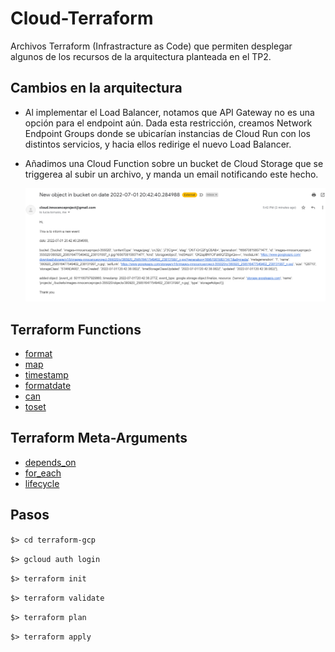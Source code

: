 # Cloud-Terraform
Archivos Terraform (Infrastracture as Code) que permiten desplegar algunos de los recursos de la arquitectura planteada en el TP2.

## Cambios en la arquitectura
* Al implementar el Load Balancer, notamos que API Gateway no es una opción para el endpoint aún. Dada esta restricción, creamos Network Endpoint Groups donde se ubicarían instancias de Cloud Run con los distintos servicios, y hacia ellos redirige el nuevo Load Balancer.

* Añadimos una Cloud Function sobre un bucket de Cloud Storage que se triggerea al subir un archivo, y manda un email notificando este hecho.

    ![Mail enviado por Cloud Functions](./terraform-gcp/resources/mail.PNG)

## Terraform Functions
- [format](https://www.terraform.io/language/functions/format)
- [map](https://www.terraform.io/language/functions/map)
- [timestamp](https://www.terraform.io/language/functions/timestamp)
- [formatdate](https://www.terraform.io/language/functions/formatdate)
- [can](https://www.terraform.io/language/functions/can1)
- [toset](https://www.terraform.io/language/functions/toset)


## Terraform Meta-Arguments
- [depends_on](https://www.terraform.io/language/meta-arguments/depends_on)
- [for_each](https://www.terraform.io/language/meta-arguments/for_each)
- [lifecycle](https://www.terraform.io/language/meta-arguments/lifecycle)

## Pasos

`$> cd terraform-gcp`

`$> gcloud auth login`

`$> terraform init`

`$> terraform validate`

`$> terraform plan`

`$> terraform apply`